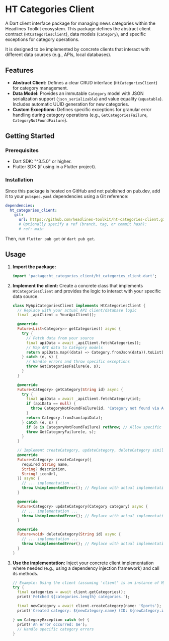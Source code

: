 # HT Categories Client

A Dart client interface package for managing news categories within the Headlines Toolkit ecosystem. This package defines the abstract client contract (`HtCategoriesClient`), data models (`Category`), and specific exceptions for category operations.

It is designed to be implemented by concrete clients that interact with different data sources (e.g., APIs, local databases).

## Features

*   **Abstract Client:** Defines a clear CRUD interface (`HtCategoriesClient`) for category management.
*   **Data Model:** Provides an immutable `Category` model with JSON serialization support (`json_serializable`) and value equality (`equatable`). Includes automatic UUID generation for new categories.
*   **Custom Exceptions:** Defines specific exceptions for granular error handling during category operations (e.g., `GetCategoriesFailure`, `CategoryNotFoundFailure`).

## Getting Started

### Prerequisites

*   Dart SDK: "^3.5.0" or higher.
*   Flutter SDK (if using in a Flutter project).

### Installation

Since this package is hosted on GitHub and not published on pub.dev, add it to your `pubspec.yaml` dependencies using a Git reference:

```yaml
dependencies:
  ht_categories_client:
    git:
      url: https://github.com/headlines-toolkit/ht-categories-client.git
      # Optionally specify a ref (branch, tag, or commit hash):
      # ref: main
```

Then, run `flutter pub get` or `dart pub get`.

## Usage

1.  **Import the package:**

    ```dart
    import 'package:ht_categories_client/ht_categories_client.dart';
    ```

2.  **Implement the client:** Create a concrete class that implements `HtCategoriesClient` and provides the logic to interact with your specific data source.

    ```dart
    class MyApiCategoriesClient implements HtCategoriesClient {
      // Replace with your actual API client/database logic
      final _apiClient = YourApiClient();

      @override
      Future<List<Category>> getCategories() async {
        try {
          // Fetch data from your source
          final apiData = await _apiClient.fetchCategories();
          // Map API data to Category models
          return apiData.map((data) => Category.fromJson(data)).toList();
        } catch (e, s) {
          // Handle errors and throw specific exceptions
          throw GetCategoriesFailure(e, s);
        }
      }

      @override
      Future<Category> getCategory(String id) async {
        try {
          final apiData = await _apiClient.fetchCategory(id);
          if (apiData == null) {
            throw CategoryNotFoundFailure(id, 'Category not found via API', StackTrace.current);
          }
          return Category.fromJson(apiData);
        } catch (e, s) {
          if (e is CategoryNotFoundFailure) rethrow; // Allow specific exception
          throw GetCategoryFailure(e, s);
        }
      }

      // Implement createCategory, updateCategory, deleteCategory similarly...
      @override
      Future<Category> createCategory({
        required String name,
        String? description,
        String? iconUrl,
      }) async {
        // ... implementation ...
        throw UnimplementedError(); // Replace with actual implementation
      }

      @override
      Future<Category> updateCategory(Category category) async {
        // ... implementation ...
        throw UnimplementedError(); // Replace with actual implementation
      }

      @override
      Future<void> deleteCategory(String id) async {
        // ... implementation ...
        throw UnimplementedError(); // Replace with actual implementation
      }
    }
    ```

3.  **Use the implementation:** Inject your concrete client implementation where needed (e.g., using a dependency injection framework) and call its methods.

    ```dart
    // Example: Using the client (assuming 'client' is an instance of MyApiCategoriesClient)
    try {
      final categories = await client.getCategories();
      print('Fetched ${categories.length} categories.');

      final newCategory = await client.createCategory(name: 'Sports');
      print('Created category: ${newCategory.name} (ID: ${newCategory.id})');

    } on CategoryException catch (e) {
      print('An error occurred: $e');
      // Handle specific category errors
    }
    ```

